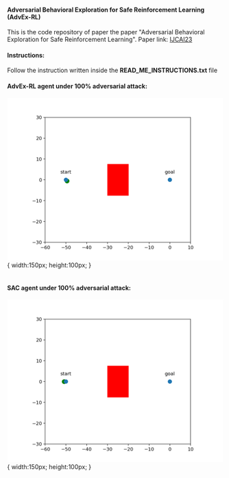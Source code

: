 #### Adversarial Behavioral Exploration for Safe Reinforcement Learning  (AdvEx-RL)
This is the code repository of paper the paper "Adversarial Behavioral Exploration for Safe Reinforcement Learning". Paper link: [IJCAI23](https://www.ijcai.org/proceedings/2023/54)

#### Instructions:
Follow the instruction written inside the **READ_ME_INSTRUCTIONS.txt** file

#### AdvEx-RL agent under 100% adversarial attack:
![](rendered_fig.gif){
   width:150px;
   height:100px;
}
<br><br>

#### SAC agent under 100% adversarial attack:
![](SAC_rendered_fig.gif){
   width:150px;
   height:100px;
}


